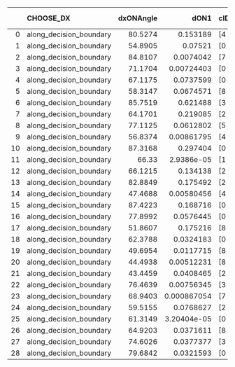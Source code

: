 |    | CHOOSE_DX               |   dxONAngle |        dON1 | cIDON1   |   dON_patch_1 |   nTON |         dON |   dxOFFAngle |     dOFF1 | cIDOFF1   |   dOFF_patch_1 |   nTOFF |      dOFF | SUCCESS   |   nExp |   dual_point_id |   subpoint_time_seconds |   total_execution_time |       logp |      dOFF/dON | Vote dOFF>dON   |
|---:|:------------------------|------------:|------------:|:---------|--------------:|-------:|------------:|-------------:|----------:|:----------|---------------:|--------:|----------:|:----------|-------:|----------------:|------------------------:|-----------------------:|-----------:|--------------:|:----------------|
|  0 | along_decision_boundary |     80.5274 | 0.153189    | [4 8]    |   0.153189    |      1 | 0.153189    |      83.3859 | 0.117209  | [4 8]     |      0.117209  |       1 | 0.117209  | False     |      1 |               2 |                1.32128  |                4.30547 |  0         |     0.765125  | False           |
|  1 | along_decision_boundary |     54.8905 | 0.07521     | [0 1]    |   0.07521     |      1 | 0.07521     |      58.6549 | 0.019223  | [0 1]     |      0.019223  |       1 | 0.019223  | False     |      2 |               4 |                1.66527  |                8.51157 | -0.5       |     0.255591  | False           |
|  2 | along_decision_boundary |     84.8107 | 0.0074042   | [7 9]    |   0.0074042   |      1 | 0.0074042   |      77.0217 | 0.0901093 | [7 9]     |      0.0901093 |       1 | 0.0901093 | True      |      3 |               5 |                1.75972  |               10.2783  | -1         |    12.17      | True            |
|  3 | along_decision_boundary |     71.1704 | 0.00724403  | [0 1]    |   0.00724403  |      1 | 0.00724403  |      76.1676 | 0.0290641 | [0 1]     |      0.0290641 |       1 | 0.0290641 | True      |      4 |               6 |                1.1504   |               11.4362  | -0.166667  |     4.01214   | True            |
|  4 | along_decision_boundary |     67.1175 | 0.0737599   | [0 1]    |   0.0737599   |      1 | 0.0737599   |      60.5047 | 0.247716  | [0 1]     |      0.247716  |       1 | 0.247716  | True      |      5 |               9 |                3.55319  |               15.0736  | -0         |     3.35842   | True            |
|  5 | along_decision_boundary |     58.3147 | 0.0674571   | [8 9]    |   0.0674571   |      1 | 0.0674571   |      78.4694 | 0.476991  | [8 9]     |      0.476991  |       1 | 0.476991  | True      |      6 |              12 |                4.70181  |               21.8134  | -0.1       |     7.07103   | True            |
|  6 | along_decision_boundary |     85.7519 | 0.621488    | [3 9]    |   0.621488    |      1 | 0.621488    |      66.4112 | 0.0185404 | [3 9]     |      0.0185404 |       1 | 0.0185404 | False     |      7 |              13 |                3.19627  |               25.0146  | -0.333333  |     0.0298322 | False           |
|  7 | along_decision_boundary |     64.1701 | 0.219085    | [2 4]    |   0.219085    |      1 | 0.219085    |      67.3814 | 0.0995175 | [2 4]     |      0.0995175 |       1 | 0.0995175 | False     |      8 |              14 |                3.65074  |               28.6723  | -0.0714286 |     0.454242  | False           |
|  8 | along_decision_boundary |     77.1125 | 0.0612802   | [5 9]    |   0.0612802   |      1 | 0.0612802   |      69.8279 | 0.223561  | [5 9]     |      0.223561  |       1 | 0.223561  | True      |      9 |              15 |                3.59977  |               32.2804  | -0         |     3.64818   | True            |
|  9 | along_decision_boundary |     56.8374 | 0.00861795  | [4 7]    |   0.00861795  |      1 | 0.00861795  |      67.959  | 0.0499008 | [4 7]     |      0.0499008 |       1 | 0.0499008 | True      |     10 |              16 |                1.3992   |               33.6848  | -0.0555556 |     5.79034   | True            |
| 10 | along_decision_boundary |     87.3168 | 0.297404    | [0 1]    |   0.297404    |      1 | 0.297404    |      70.5849 | 0.657944  | [0 1]     |      0.657944  |       1 | 0.657944  | True      |     11 |              19 |                3.16082  |               42.9764  | -0.2       |     2.21229   | True            |
| 11 | along_decision_boundary |     66.33   | 2.9386e-05  | [1 8]    |   2.9386e-05  |      1 | 2.9386e-05  |      50.5458 | 0.0547647 | [0 8]     |      0.0547647 |       1 | 0.0547647 | True      |     12 |              21 |                0.919687 |               43.9611  | -0.409091  |  1863.63      | True            |
| 12 | along_decision_boundary |     66.1215 | 0.134138    | [2 4]    |   0.134138    |      1 | 0.134138    |      77.4725 | 0.157554  | [2 4]     |      0.157554  |       1 | 0.157554  | True      |     13 |              23 |                1.96563  |               48.8358  | -0.666667  |     1.17457   | True            |
| 13 | along_decision_boundary |     82.8849 | 0.175492    | [2 4]    |   0.175492    |      1 | 0.175492    |      89.6433 | 0.272046  | [2 4]     |      0.272046  |       1 | 0.272046  | True      |     14 |              24 |                1.94294  |               50.7878  | -0.961538  |     1.55019   | True            |
| 14 | along_decision_boundary |     47.4688 | 0.00580456  | [4 6]    |   0.00580456  |      1 | 0.00580456  |      76.2161 | 0.0460557 | [4 6]     |      0.0460557 |       1 | 0.0460557 | True      |     15 |              25 |                1.37716  |               52.1743  | -1.28571   |     7.93441   | True            |
| 15 | along_decision_boundary |     87.4223 | 0.168716    | [0 1]    |   0.168716    |      1 | 0.168716    |      81.8064 | 0.150186  | [0 1]     |      0.150186  |       1 | 0.150186  | False     |     16 |              26 |                3.09668  |               55.2769  | -1.63333   |     0.890169  | False           |
| 16 | along_decision_boundary |     77.8992 | 0.0576445   | [0 4]    |   0.0576445   |      1 | 0.0576445   |      87.1962 | 0.0544984 | [1 4]     |      0.0544984 |       1 | 0.0544984 | False     |     17 |              28 |                1.27518  |               59.6907  | -1.125     |     0.945424  | False           |
| 17 | along_decision_boundary |     51.8607 | 0.175216    | [8 9]    |   0.175216    |      1 | 0.175216    |      63.059  | 0.184094  | [8 9]     |      0.184094  |       1 | 0.184094  | True      |     18 |              31 |                5.6085   |               70.3834  | -0.735294  |     1.05067   | True            |
| 18 | along_decision_boundary |     62.3788 | 0.0324183   | [0 1]    |   0.0324183   |      1 | 0.0324183   |      67.7093 | 1.0455    | [0 1]     |      1.0455    |       1 | 1.0455    | True      |     19 |              32 |                4.01171  |               74.4011  | -1         |    32.2503    | True            |
| 19 | along_decision_boundary |     49.6954 | 0.0117715   | [8 9]    |   0.0117715   |      1 | 0.0117715   |      63.4207 | 0.045911  | [8 9]     |      0.045911  |       1 | 0.045911  | True      |     20 |              35 |                1.19843  |               75.7036  | -1.28947   |     3.9002    | True            |
| 20 | along_decision_boundary |     44.4938 | 0.00512231  | [8 9]    |   0.00512231  |      1 | 0.00512231  |      58.283  | 0.158725  | [8 9]     |      0.158725  |       1 | 0.158725  | True      |     21 |              36 |                2.65514  |               78.366   | -1.6       |    30.9869    | True            |
| 21 | along_decision_boundary |     43.4459 | 0.0408465   | [2 7]    |   0.0408465   |      1 | 0.0408465   |      71.4777 | 0.270655  | [2 7]     |      0.270655  |       1 | 0.270655  | True      |     22 |              37 |                2.66392  |               81.038   | -1.92857   |     6.62616   | True            |
| 22 | along_decision_boundary |     76.4639 | 0.00756345  | [3 7]    |   0.00756345  |      1 | 0.00756345  |      83.6611 | 0.106252  | [3 7]     |      0.106252  |       1 | 0.106252  | True      |     23 |              44 |                1.27443  |               91.945   | -2.27273   |    14.0481    | True            |
| 23 | along_decision_boundary |     68.9403 | 0.000867054 | [7 9]    |   0.000867054 |      1 | 0.000867054 |      77.9706 | 0.307911  | [7 9]     |      0.307911  |       1 | 0.307911  | True      |     24 |              45 |                4.33294  |               96.2852  | -2.63043   |   355.123     | True            |
| 24 | along_decision_boundary |     59.5155 | 0.0768627   | [2 4]    |   0.0768627   |      1 | 0.0768627   |      63.5316 | 0.0127636 | [2 4]     |      0.0127636 |       1 | 0.0127636 | False     |     25 |              51 |                1.76178  |              101.667   | -3         |     0.166057  | False           |
| 25 | along_decision_boundary |     61.3149 | 3.20404e-05 | [0 8]    |   3.20404e-05 |      1 | 3.20404e-05 |      73.4384 | 0.401641  | [1 8]     |      0.401641  |       1 | 0.401641  | True      |     26 |              52 |                3.59965  |              105.272   | -2.42      | 12535.5       | True            |
| 26 | along_decision_boundary |     64.9203 | 0.0371611   | [8 9]    |   0.0371611   |      1 | 0.0371611   |      73.4587 | 0.195129  | [8 9]     |      0.195129  |       1 | 0.195129  | True      |     27 |              53 |                2.70793  |              107.989   | -2.76923   |     5.25089   | True            |
| 27 | along_decision_boundary |     74.6026 | 0.0377377   | [3 6]    |   0.0377377   |      1 | 0.0377377   |      72.5671 | 0.0509357 | [3 6]     |      0.0509357 |       1 | 0.0509357 | True      |     28 |              54 |                1.44109  |              109.438   | -3.12963   |     1.34973   | True            |
| 28 | along_decision_boundary |     79.6842 | 0.0321593   | [0 1]    |   0.0321593   |      1 | 0.0321593   |      87.621  | 0.179201  | [0 1]     |      0.179201  |       1 | 0.179201  | True      |     29 |              57 |                4.21078  |              116.112   | -3.5       |     5.5723    | True            |